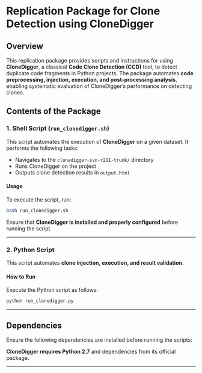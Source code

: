 # Replication Package for Clone Detection using CloneDigger

## Overview
This replication package provides scripts and instructions for using **CloneDigger**, a classical **Code Clone Detection (CCD)** tool, to detect duplicate code fragments in Python projects. The package automates **code preprocessing, injection, execution, and post-processing analysis**, enabling systematic evaluation of CloneDigger’s performance on detecting clones.

## Contents of the Package

### 1. Shell Script (`run_clonedigger.sh`)
This script automates the execution of **CloneDigger** on a given dataset. It performs the following tasks:
- Navigates to the `clonedigger-svn-r211-trunk/` directory
- Runs CloneDigger on the project
- Outputs clone detection results in `output.html`

#### **Usage**
To execute the script, run:

```bash
bash run_clonedigger.sh
``` 

Ensure that **CloneDigger is installed and properly configured** before running the script.

---

### 2. Python Script 
This script automates **clone injection, execution, and result validation**.


#### **How to Run**
Execute the Python script as follows:

```bash
python run_clonedigger.py
```

---

## Dependencies
Ensure the following dependencies are installed before running the scripts:

**CloneDigger requires Python 2.7** and dependencies from its official package.

---

